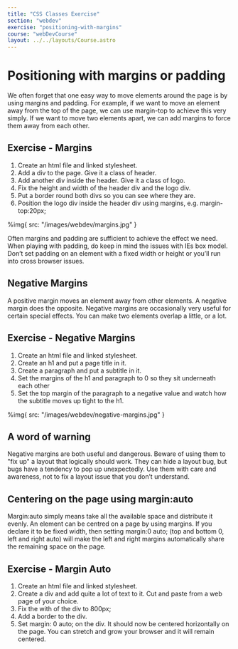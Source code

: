 ```yaml
---
title: "CSS Classes Exercise"
section: "webdev"
exercise: "positioning-with-margins"
course: "webDevCourse"
layout: ../../layouts/Course.astro
---
```


# Positioning with margins or padding

We often forget that one easy way to move elements around the page is by using margins and padding. For example, if we want to move an element away from the top of the page, we can use margin-top to achieve this very simply. If we want to move two elements apart, we can add margins to force them away from each other.

## Exercise - Margins

1. Create an html file and linked stylesheet.
2. Add a div to the page. Give it a class of header.
3. Add another div inside the header. Give it a class of logo.
4. Fix the height and width of the header div and the logo div.
5. Put a border round both divs so you can see where they are.
6. Position the logo div inside the header div using margins, e.g. margin-top:20px;

%img{ src: "/images/webdev/margins.jpg" }

Often margins and padding are sufficient to achieve the effect we need. When playing with padding, do keep in mind the issues with IEs box model. Don’t set padding on an element with a fixed width or height or you’ll run into cross browser issues.

## Negative Margins

A positive margin moves an element away from other elements. A negative margin does the opposite. Negative margins are occasionally very useful for certain special effects. You can make two elements overlap a little, or a lot.

## Exercise - Negative Margins

1. Create an html file and linked stylesheet.
2. Create an h1 and put a page title in it.
3. Create a paragraph and put a subtitle in it.
4. Set the margins of the h1 and paragraph to 0 so they sit underneath each other
5. Set the top margin of the paragraph to a negative value and watch how the subtitle moves up tight to the h1.

%img{ src: "/images/webdev/negative-margins.jpg" }

## A word of warning

Negative margins are both useful and dangerous. Beware of using them to "fix up" a layout that logically should work. They can hide a layout bug, but bugs have a tendency to pop up unexpectedly. Use them with care and awareness, not to fix a layout issue that you don’t understand.

## Centering on the page using margin:auto

Margin:auto simply means take all the available space and distribute it evenly. An element can be centred on a page by using margins. If you declare it to be fixed width, then setting margin:0 auto; (top and bottom 0, left and right auto) will make the left and right margins automatically share the remaining space on the page.

## Exercise - Margin Auto

1. Create an html file and linked stylesheet.
2. Create a div and add quite a lot of text to it. Cut and paste from a web page of your choice.
3. Fix the with of the div to 800px;
4. Add a border to the div.
5. Set margin: 0 auto; on the div. It should now be centered horizontally on the page. You can stretch and grow your browser and it will remain centered.

